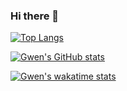 ### Hi there 👋

<!--
**usergwen/usergwen** is a ✨ _special_ ✨ repository because its `README.md` (this file) appears on your GitHub profile.

Here are some ideas to get you started:

- 🔭 I’m currently working on ...
- 🌱 I’m currently learning ...
- 👯 I’m looking to collaborate on ...
- 🤔 I’m looking for help with ...
- 💬 Ask me about ...
- 📫 How to reach me: ...
- 😄 Pronouns: ...
- ⚡ Fun fact: ...
-->

<!--
- Github Stats Card
-->
[![Top Langs](https://github-readme-stats.vercel.app/api/top-langs/?username=usergwen&hide=javascript,html,css)](https://github.com/anuraghazra/github-readme-stats)

[![Gwen's GitHub stats](https://github-readme-stats.vercel.app/api?username=usergwen&show_icons=true&hide=stars,prs,contribs)](https://github.com/anuraghazra/github-readme-stats)

[![Gwen's wakatime stats](https://github-readme-stats.vercel.app/api/wakatime?username=usergwen)](https://github.com/anuraghazra/github-readme-stats)


